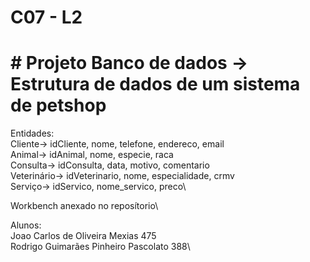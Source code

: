 # C07 - L2
# # Projeto Banco de dados -> Estrutura de dados de um sistema de petshop

Entidades:\
Cliente-> idCliente, nome, telefone, endereco, email\
Animal-> idAnimal, nome, especie, raca\
Consulta-> idConsulta, data, motivo, comentario\
Veterinário-> idVeterinario, nome, especialidade, crmv\
Serviço-> idServico, nome_servico, preco\

Workbench anexado no reposítorio\

Alunos:\
Joao Carlos de Oliveira Mexias 475\
Rodrigo Guimarães Pinheiro Pascolato 388\
